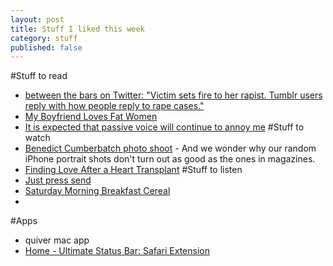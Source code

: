 ```yaml
---
layout: post
title: Stuff I liked this week
category: stuff  
published: false
---
```

#Stuff to read 
- [between the bars on Twitter: "Victim sets fire to her rapist. Tumblr users reply with how people reply to rape cases."](https://twitter.com/standbythebody/status/561091730775486464/photo/1)  
- [My Boyfriend Loves Fat Women](http://www.buzzfeed.com/kristinchirico/my-boyfriend-loves-fat-women)  
- [It is expected that passive voice will continue to annoy me](http://www.practicallyefficient.com/home/2015/2/24/passive-voice)
#Stuff to watch
- [Benedict Cumberbatch photo shoot](https://www.youtube.com/watch?v=X7QXXrCx-G0) - And we wonder why our random iPhone portrait shots don't turn out as good as the ones in magazines.  
- [Finding Love After a Heart Transplant](https://www.youtube.com/watch?v=evzw1QzzGg8)
#Stuff to listen  
- [Just press send](http://www.roughtype.com/?p=5631)  
- [Saturday Morning Breakfast Cereal](http://www.smbc-comics.com/index.php?id=3652#comic)  
- 
#Apps
- quiver mac app   
- [Home - Ultimate Status Bar: Safari Extension](http://ultimatestatusbar.com/)
